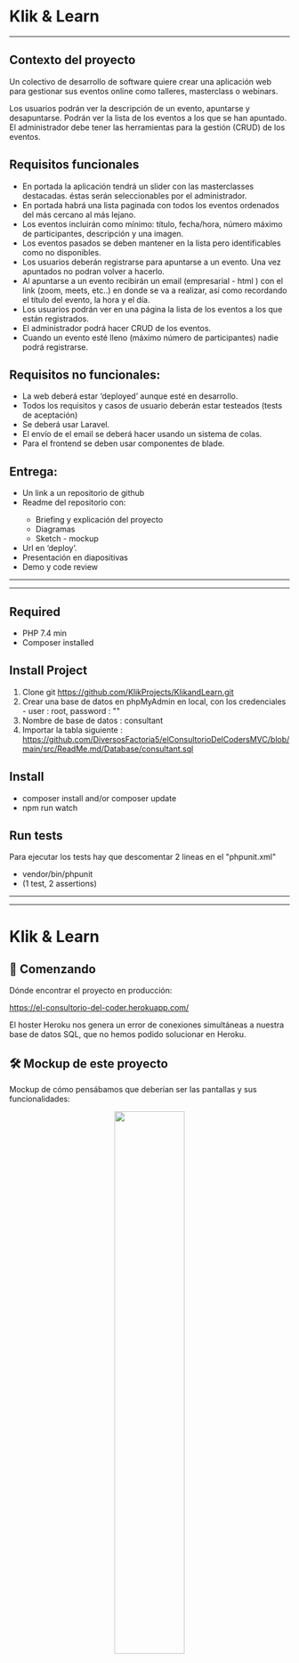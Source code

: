Klik & Learn
============

***

## Contexto del proyecto

Un colectivo de desarrollo de software quiere crear una aplicación web para gestionar sus eventos online como talleres, masterclass o webinars.

Los usuarios podrán ver la descripción de un evento, apuntarse y desapuntarse. Podrán ver la lista de los eventos a los que se han apuntado. El administrador debe tener las herramientas para la gestión (CRUD) de los eventos.


## Requisitos funcionales


<ul>
<li>En portada la aplicación tendrá un slider con las masterclasses destacadas. éstas serán seleccionables por el administrador.</li>
<li>En portada habrá una lista paginada con todos los eventos ordenados del más cercano al más lejano.</li>
<li>Los eventos incluirán como mínimo: título, fecha/hora, número máximo de participantes, descripción y una imagen.</li>
<li>Los eventos pasados se deben mantener en la lista pero identificables como no disponibles.</li>
<li>Los usuarios deberán registrarse para apuntarse a un evento. Una vez apuntados no podran volver a hacerlo.</li>
<li>Al apuntarse a un evento recibirán un email (empresarial - html ) con el link (zoom, meets, etc..) en donde se va a realizar, así como recordando el título del evento, la hora y el día.</li>
<li>Los usuarios podrán ver en una página la lista de los eventos a los que están registrados.</li>
<li>El administrador podrá hacer CRUD de los eventos.</li>
<li>Cuando un evento esté lleno (máximo número de participantes) nadie podrá registrarse.</li>
</ul>


## Requisitos no funcionales:


<ul>
<li>La web deberá estar ‘deployed’ aunque esté en desarrollo.</li>
<li>Todos los requisitos y casos de usuario deberán estar testeados (tests de aceptación)</li>
<li>Se deberá usar Laravel.</li>
<li>El envío de el email se deberá hacer usando un sistema de colas.</li>
<li>Para el frontend se deben usar componentes de blade.</li>
</ul>

## Entrega:

<ul>
<li>Un link a un repositorio de github</li>
<li>Readme del repositorio con:</li>
    <ul>
        <li>Briefing y explicación del proyecto</li>
        <li>Diagramas</li>
        <li>Sketch - mockup</li>
    </ul>
<li>Url en ‘deploy’.</li>
<li>Presentación en diapositivas</li>
<li>Demo y code review</li>

</ul>

***
***


## Required

- PHP 7.4 min
- Composer installed


## Install Project

1. Clone git https://github.com/KlikProjects/KlikandLearn.git
2. Crear una base de datos en phpMyAdmin en local, con los credenciales - user : root, password : ""
3. Nombre de base de datos : consultant
4. Importar la tabla siguiente : https://github.com/DiversosFactoria5/elConsultorioDelCodersMVC/blob/main/src/ReadMe.md/Database/consultant.sql


## Install

- composer install and/or composer update
- npm run watch

## Run tests

Para ejecutar los tests hay que descomentar 2 lineas en el "phpunit.xml"
    <server name="DB_CONNECTION" value="sqlite"/>
    <server name="DB_DATABASE" value=":memory:"/>
        
- vendor/bin/phpunit 
- (1 test, 2 assertions)


***
***


# Klik & Learn

## 🚀 Comenzando

Dónde encontrar el proyecto en producción:

https://el-consultorio-del-coder.herokuapp.com/

El hoster Heroku nos genera un error de conexiones simultáneas a nuestra base de datos SQL, que no hemos podido solucionar en Heroku.


## 🛠️ Mockup de este proyecto

Mockup de cómo pensábamos que deberían ser las pantallas y sus funcionalidades:

<p align="center"> 
  <img src="./src/ReadMe.md/mockup/mockupMobil.PNG?raw=true" width=50%>
  <img src="./src/ReadMe.md/mockup/mockupTablet.PNG?raw=true" width=50%>
  <img src="./src/ReadMe.md/mockup/mockupDesktop.PNG?raw=true" width=50%>
</p>


## ⚙️ Capturas pantalla formato móvil 

<p align="center"> 
<img src="./src/ReadMe.md/screenshotMobil/read.PNG?raw=true" width=25%>
<img src="./src/ReadMe.md/screenshotMobil/creat.PNG?raw=true" width=25%>
<img src="./src/ReadMe.md/screenshotMobil/edit.PNG?raw=true" width=25%>
</p>


## ⚙️ Capturas pantalla formato desktop

<p align="center"> 
<img src="./src/ReadMe.md/screenshotDesktop/read.PNG?raw=true" width=50%>
<img src="./src/ReadMe.md/screenshotDesktop/creat.PNG?raw=true" width=50%>
<img src="./src/ReadMe.md/screenshotDesktop/edit.PNG?raw=true" width=50%>
</p>


## 🛠️ Herramientas usadas en este proyecto
<ul>
  <li>Visual Studio Code</li>
  <li>Trello</li>
  <li>Figma</li>
  <li>Metodologías Ágiles</li>
  <li>Balsamiq</li>
  <li>Planning Poker</li>
  <li>GoogleDocs</li>
  <li>GoogleFonts</li>
  <li>Zoom</li>
  <li>Bootstrap</li>
  <li>PDO</li>
  <li>Heroku</li>
  <li>SQL</li>
  <li>PHPMyAdmin</li>
</ul>


## ✒️ Autores 
<ul>
  <li>Berta</li>
  <li>David (Product Owner)</li>
  <li>Gabriela</li>
  <li>Joan (Scrum Master)</li>
  <li>Jose Miguel</li>
</ul>

También pueden mirar la lista de todos los [contribuyentes](https://github.com/KlikProjects/KlikandLearn/graphs/contributors) quienes han participado en este proyecto.  


